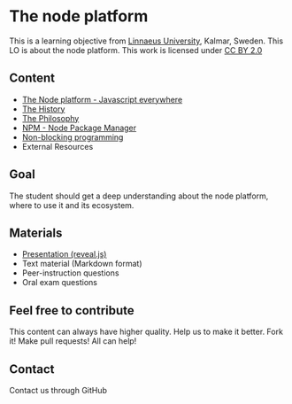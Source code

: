 # The node platform

This is a learning objective from [Linnaeus University](http://lnu.se), Kalmar, Sweden.
This LO is about the node platform.
This work is licensed under [CC BY 2.0](https://creativecommons.org/licenses/by/2.0/)

## Content
* [The Node platform - Javascript everywhere](the-node-platform.md)
* [The History](the-node-platform.md#the-history)
* [The Philosophy](the-node-platform.md#the-philosophy)
* [NPM - Node Package Manager](npm.md)
* [Non-blocking programming](eventdriven-programming.md)
* External Resources

## Goal
The student should get a deep understanding about the node platform, where to use it and its ecosystem.

## Materials
* [Presentation (reveal.js)](slides/index.html)
* Text material (Markdown format)
* Peer-instruction questions
* Oral exam questions

## Feel free to contribute
This content can always have higher quality. Help us to make it better. Fork it!
Make pull requests! All can help!

## Contact
Contact us through GitHub
